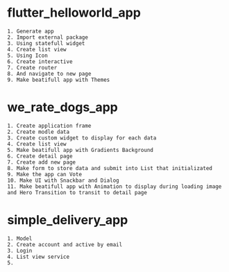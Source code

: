 # flutter_helloworld_app
	1. Generate app
	2. Import external package
	3. Using statefull widget
	4. Create list view
	5. Using Icon
	6. Create interactive
	7. Create router
	8. And navigate to new page
	9. Make beatifull app with Themes

# we_rate_dogs_app
	1. Create application frame
	2. Create modle data
	3. Create custom widget to display for each data
	4. Create list view
	5. Make beatifull app with Gradients Background
	6. Create detail page
	7. Create add new page
	8. Make form to store data and submit into List that initializated
	9. Make the app can Vote
	10. Make UI with Snackbar and Dialog
	11. Make beatifull app with Animation to display during loading image and Hero Transition to transit to detail page

# simple_delivery_app
	1. Model
	2. Create account and active by email
	3. Login
	4. List view service
	5. 
